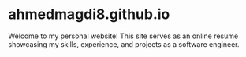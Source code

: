 # ahmedmagdi8.github.io
Welcome to my personal website! This site serves as an online resume showcasing my skills, experience, and projects as a software engineer.
